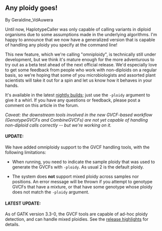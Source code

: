 ## Any ploidy goes!

By Geraldine_VdAuwera

<p>Until now, HaplotypeCaller was only capable of calling variants in diploid organisms due to some assumptions made in the underlying algorithms. I'm happy to announce that we now have a generalized version that is capable of handling any ploidy you specify at the command line!</p>

<p>This new feature, which we're calling "omniploidy", is technically still under development, but we think it's mature enough for the more adventurous to try out as a beta test ahead of the next official release. We'd especially love to get some feedback from people who work with non-diploids on a regular basis, so we're hoping that some of you microbiologists and assorted plant scientists will take it out for a spin and let us know how it behaves in your hands.</p>

<p>It's available in the latest <a rel="nofollow" href="http://www.broadinstitute.org/gatk/nightly">nightly builds</a>; just use the <code class="code codeInline" spellcheck="false">-ploidy</code> argument to give it a whirl. If you have any questions or feedback, please post a comment on this article in the forum.</p>

<p><em>Caveat: the downstream tools involved in the new GVCF-based workflow (GenotypeGVCFs and CombineGVCFs) are not yet capable of handling non-diploid calls correctly -- but we're working on it.</em></p>

<h4>UPDATE:</h4>

<p>We have added omniploidy support to the GVCF handling tools, with the following limitations:</p>

<ul><li><p>When running, you need to indicate the sample ploidy that was used to generate the GVCFs with <code class="code codeInline" spellcheck="false">-ploidy</code>. As usual 2 is the default ploidy.</p></li>
<li><p>The system does <strong>not</strong> support mixed ploidy across samples nor positions. An error message will be thrown if you attempt to genotype GVCFs that have a mixture, or that have some genotype whose ploidy does not match the <code class="code codeInline" spellcheck="false">-ploidy</code> argument.</p></li>
</ul><h4>LATEST UPDATE:</h4>

<p>As of GATK version 3.3-0, the GVCF tools are capable of ad-hoc ploidy detection, and can handle mixed ploidies. See the <a rel="nofollow" href="https://www.broadinstitute.org/gatk/blog?id=4741">release highlights</a> for details.</p>

